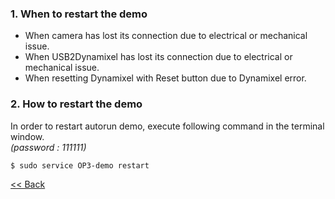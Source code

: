 ### 1. When to restart the demo
- When camera has lost its connection due to electrical or mechanical issue.  
- When USB2Dynamixel has lost its connection due to electrical or mechanical issue.  
- When resetting Dynamixel with Reset button due to Dynamixel error.  


### 2. How to restart the demo  
In order to restart autorun demo, execute following command in the terminal window.  
_(password : 111111)_  

```
$ sudo service OP3-demo restart
```





[&lt;&lt; Back](OP3-User's-Guide.md)
